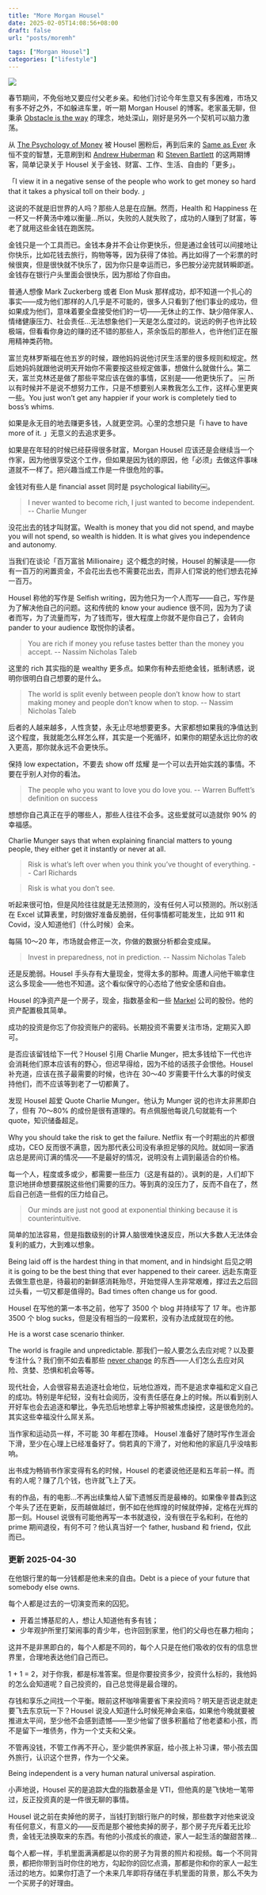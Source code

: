 ```yaml
---
title: "More Morgan Housel"
date: 2025-02-05T14:08:56+08:00
draft: false
url: "posts/moremh"

tags: ["Morgan Housel"]
categories: ["lifestyle"]
---
```




![](/img/kobecityview.jpeg)

春节期间，不免俗地又要应付父老乡亲。和他们讨论今年生意又有多困难，市场又有多不好之外，不如躲进车里，听一期 Morgan Housel 的博客。老家虽无聊，但秉承 [Obstacle is the way](https://eddy.lu/posts/obstacle/) 的理念，地处深山，刚好是另外一个契机可以脑力激荡。

从 [The Psychology of Money](https://eddy.lu/posts/psychologyofmoney/) 被 Housel 圈粉后，再到后来的 [Same as Ever](https://eddy.lu/posts/sameasever/) 永恒不变的智慧，无意刷到和 [Andrew Huberman](https://www.youtube.com/watch?v=z5W74QC3v2I) 和 [Steven Bartlett](https://www.youtube.com/watch?v=vOvLFT4v4LQ) 的这两期博客，简单记录关于 Housel 关于金钱、财富、工作、生活、自由的「更多」。


「I view it in a negative sense of the people who work to get money so hard that it takes a physical toll on their body. 」

这说的不就是旧世界的人吗？那些人总是在应酬。然而，Health 和 Happiness 在一杯又一杯黄汤中难以衡量…所以，失败的人就失败了，成功的人赚到了财富，等老了就用这些金钱在跑医院。


金钱只是一个工具而已。金钱本身并不会让你更快乐，但是通过金钱可以间接地让你快乐，比如花钱去旅行，购物等等，因为获得了体验。再比如得了一个彩票的时候很爽，但是很快就不快乐了，因为你只是幸运而已，多巴胺分泌完就转瞬即逝。金钱存在银行户头里面会很快乐，因为那给了你自由。


普通人想像 Mark Zuckerberg 或者 Elon Musk 那样成功，却不知道一个扎心的事实——成为他们那样的人几乎是不可能的，很多人只看到了他们事业的成功，但如果成为他们，意味着要全盘接受他们的一切——无休止的工作、缺少陪伴家人、情绪健康压力、社会责任…无法想象他们一天是怎么度过的。说远的例子也许比较极端，但看看你身边的赚的还不错的那些人，茶余饭后的那些人，也许他们正在服用精神类药物。



富兰克林罗斯福在他五岁的时候，跟他妈妈说他讨厌生活里的很多规则和规定。然后她妈妈就跟他说明天开始你不需要按这些规定做事，想做什么就做什么。第二天，富兰克林还是做了那些平常应该在做的事情，区别是——他更快乐了。
￼
所以有时候并不是说不想努力工作，只是不想要别人来教我怎么工作，这样心里更爽一些。You just won’t get any happier if your work is completely tied to boss’s whims.


如果是永无目的地去赚更多钱，人就更空洞。心里的念想只是「i have to have more of it. 」无意义的去追求更多。

如果是在年轻的时候已经获得很多财富，Morgan Housel 应该还是会继续当一个作家，因为他很享受这个工作，但如果是因为钱的原因，他「必须」去做这件事味道就不一样了。把兴趣当成工作是一件很危险的事。

金钱对有些人是 financial asset 同时是 psychological liability￼。


>I never wanted to become rich, I just wanted to become independent. -- Charlie Munger

没花出去的钱才叫财富。Wealth is money that you did not spend, and maybe you will not spend, so wealth is hidden. It is what gives you independence and autonomy.

当我们在谈论「百万富翁 Millionaire」这个概念的时候，Housel 的解读是——你有一百万的闲置资金，不会花出去也不需要花出去，而非人们常说的他们想去花掉一百万。

Housel 称他的写作是 Selfish writing，因为他只为一个人而写——自己，写作是为了解决他自己的问题。这和传统的 know your audience 很不同，因为为了读者而写，为了流量而写，为了钱而写，很大程度上你就不是你自己了，会转向 pander to your audience 取悦你的读者。


>You are rich if money you refuse tastes better than the money you accept. -- Nassim Nicholas Taleb

这里的 rich 其实指的是 wealthy 更多点。如果你有种去拒绝金钱，抵制诱惑，说明你很明白自己想要的是什么。

>The world is split evenly between people don’t know how to start making money and people don’t know when to stop. -- Nassim Nicholas Taleb

后者的人越来越多，人性贪婪，永无止尽地想要更多。大家都想如果我的净值达到这个程度，我就能怎么样怎么样，其实是一个死循环，如果你的期望永远比你的收入更高，那你就永远不会更快乐。

保持 low expectation，不要去 show off 炫耀 是一个可以去开始实践的事情。不要在乎别人对你的看法。


>The people who you want to love you do love you. -- Warren Buffett’s definition on success

想想你自己真正在乎的哪些人，那些人往往不会多。这些爱就可以造就你 90% 的幸福感。

Charlie Munger says that when explaining financial matters to young people, they either get it instantly or never at all.


> Risk is what’s left over when you think you’ve thought of everything. -- Carl Richards

> Risk is what you don’t see. 

听起来很可怕，但是风险往往就是无法预测的，没有任何人可以预测的。所以别活在 Excel 试算表里，时刻做好准备反脆弱，任何事情都可能发生，比如 911 和 Covid，没人知道他们（什么时候）会来。

每隔 10～20 年，市场就会修正一次，你做的数据分析都会变成屎。


>Invest in preparedness, not in prediction. -- Nassim Nicholas Taleb

还是反脆弱。Housel 手头存有大量现金，觉得太多的那种。周遭人问他干嘛拿住这么多现金——他也不知道。这个看似保守的心态给了他安全感和自由。

Housel 的净资产是一个房子，现金，指数基金和一些 [Markel](https://www.mklgroup.com/what-we-do) 公司的股份。他的资产配置极其简单。

成功的投资是你忘了你投资账户的密码。长期投资不需要关注市场，定期买入即可。

是否应该留钱给下一代？Housel 引用 Charlie Munger，把太多钱给下一代也许会消耗他们原本应该有的野心，但迟早得给，因为不给的话孩子会恨他。Housel 补充道，应该在孩子最需要的时候，也许在 30～40 岁需要干什么大事的时侯支持他们，而不应该等到老了一切都黄了。

发现 Housel 超爱 Quote Charlie Munger。他认为 Munger 说的也许太非黑即白了，但有 70～80% 的成份是很有道理的。有点佩服他每说几句就能有一个 quote，知识储备超足。

Why you should take the risk to get the failure. Netflix 有一个时期出的片都很成功，CEO 反而很不满意，因为那代表公司没有承担足够的风险。就如同一家酒店总是房间订满的情况——不是最好的情况，说明没有上调到最适合的价格。

每一个人，程度或多或少，都需要一些压力（这是有益的）。讽刺的是，人们却下意识地拼命想要摆脱这些他们需要的压力。等到真的没压力了，反而不自在了，然后自己创造一些假的压力给自己。

> Our minds are just not good at exponential thinking because it is counterintuitive.

简单的加法容易，但是指数级别的计算人脑很难快速反应，所以大多数人无法体会复利的威力，大到难以想象。

Being laid off is the hardest thing in that moment, and in hindsight 后见之明 it is going to be the best thing that ever happened to their career. 远赴东南亚去做生意也是，待最初的新鲜感消耗殆尽，开始觉得人生非常艰难，撑过去之后回过头看，一切又都是值得的。Bad times often change us for good. 


Housel 在写他的第一本书之前，他写了 3500 个 blog 并持续写了 17 年。也许那 3500 个 blog sucks，但是没有相当的一段累积，没有办法成就现在的他。

He is a worst case scenario thinker.

The world is fragile and unpredictable. 那我们一般人要怎么去应对呢？以及要专注什么？我们倒不如去看那些 [never change](https://eddy.lu/posts/sameasever/) 的东西——人们怎么去应对风险、贪婪、恐惧和机会等等。

现代社会，人会很容易去追逐社会地位，玩地位游戏，而不是追求幸福和定义自己的成功。特别是年纪轻，没有社会阅历，没有责任感在身上的时候。所以看到别人开好车也会去追逐和攀比，争先恐后地想拿上等护照被焦虑操控，这是很危险的。其实这些幸福没什么屌关系。

当作家和运动员一样，不可能 30 年都在顶峰。 Housel 准备好了随时写作生涯会下滑，至少在心理上已经准备好了。倘若真的下滑了，对他和他的家庭几乎没啥影响。


出书成为畅销书作家变得有名的时候，Housel 的老婆说他还是和五年前一样。而有的人呢？赚了几个钱，也许就飞上了天。

有的作品，有的电影...不再出续集给人留下遗憾反而是最棒的。如果像辛普森到这个年头了还在更新，反而越做越烂，倒不如在他辉煌的时候就停掉，定格在光辉的那一刻。Housel 说很有可能他再写一本书就退役，没有很在乎名和利，在他的 prime 期间退役，有何不可？他认真当好一个 father, husband 和 friend，仅此而已。

### 更新 2025-04-30


在他银行里的每一分钱都是他未来的自由。Debt is a piece of your future that somebody else owns.


每个人都是过去的一切演变而来的囚犯。
- 开着兰博基尼的人，想让人知道他有多有钱；
- 少年观护所里打架闹事的青少年，也许回到家里，他们的父母也在暴力相向；

这并不是非黑即白的，每个人都是不同的，每个人只是在他们吸收的仅有的信息世界里，合理地表达他们自己而已。

1 + 1 = 2，对于你我，都是标准答案。但是你要投资多少，投资什么标的，我他妈的怎么会知道呢？自己投资的，自己总觉得是最合理的。

存钱和享乐之间找一个平衡。眼前这杯咖啡需要省下来投资吗？明天是否说走就走要飞去东京玩一下？Housel 说没人知道什么时候死神会来临，如果他今晚就要被推进太平间，至少他不会感到遗憾——至少他留了很多积蓄给了他老婆和小孩，而不是留下一堆债务，作为一个丈夫和父亲。

不管再没钱，不管工作再不开心，至少能供养家庭，给小孩上补习课，带小孩去国外旅行，认识这个世界，作为一个父亲。

Being independent is a very human natural universal aspiration.

小声地说，Housel 买的是追踪大盘的指数基金是 VTI，但他真的是飞快地一笔带过，反正投资真的是一件很无聊的事情。

Housel 说之前在卖掉他的房子，当钱打到银行账户的时候，那些数字对他来说没有任何意义，有意义的——反而是那个被他卖掉的房子，那个房子充斥着无比珍贵，金钱无法换取来的东西。有他的小孩成长的痕迹，家人一起生活的酸甜苦辣...

每个人都一样，手机里面满满都是以你的房子为背景的照片和视频。每一个不同背景，都把你带到当时你住的地方，勾起你的回忆点滴，那都是你和你的家人一起生活过的地方。如果你打造了一个未来几年即将存储在手机里面的背景，那么不失为一个买房子的好理由。

